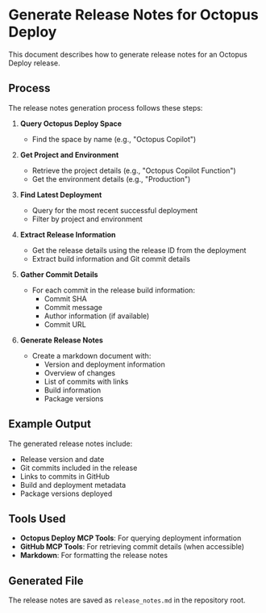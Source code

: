 # Generate Release Notes for Octopus Deploy

This document describes how to generate release notes for an Octopus Deploy release.

## Process

The release notes generation process follows these steps:

1. **Query Octopus Deploy Space**
   - Find the space by name (e.g., "Octopus Copilot")

2. **Get Project and Environment**
   - Retrieve the project details (e.g., "Octopus Copilot Function")
   - Get the environment details (e.g., "Production")

3. **Find Latest Deployment**
   - Query for the most recent successful deployment
   - Filter by project and environment

4. **Extract Release Information**
   - Get the release details using the release ID from the deployment
   - Extract build information and Git commit details

5. **Gather Commit Details**
   - For each commit in the release build information:
     - Commit SHA
     - Commit message
     - Author information (if available)
     - Commit URL

6. **Generate Release Notes**
   - Create a markdown document with:
     - Version and deployment information
     - Overview of changes
     - List of commits with links
     - Build information
     - Package versions

## Example Output

The generated release notes include:
- Release version and date
- Git commits included in the release
- Links to commits in GitHub
- Build and deployment metadata
- Package versions deployed

## Tools Used

- **Octopus Deploy MCP Tools**: For querying deployment information
- **GitHub MCP Tools**: For retrieving commit details (when accessible)
- **Markdown**: For formatting the release notes

## Generated File

The release notes are saved as `release_notes.md` in the repository root.
